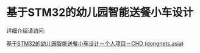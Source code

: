 # 基于STM32的幼儿园智能送餐小车设计

详细介绍请访问:

[基于STM32的幼儿园智能送餐小车设计－个人项目－CHD (dongnets.asia)](http://www.dongnets.asia/?p=295)

